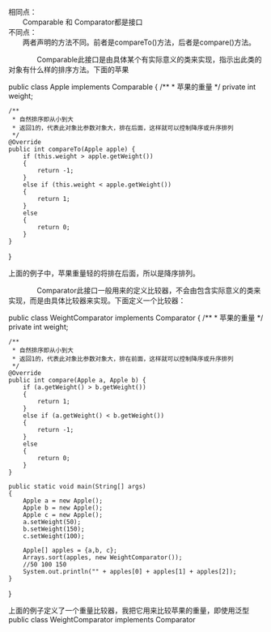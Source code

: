 相同点：   
　　Comparable<T> 和 Comparator<T>都是接口   
不同点：   
　　两者声明的方法不同。前者是compareTo()方法，后者是compare()方法。   
 
　　　　Comparable<T>此接口是由具体某个有实际意义的类来实现，指示出此类的对象有什么样的排序方法。下面的苹果

public class Apple implements Comparable<Apple> {
    /**
     * 苹果的重量
     */
    private int  weight;

    /**
     * 自然排序即从小到大
     * 返回1的，代表此对象比参数对象大，排在后面，这样就可以控制降序或升序排列
     */
    @Override
    public int compareTo(Apple apple) {
        if (this.weight > apple.getWeight())
        {
            return -1;
        }
        else if (this.weight < apple.getWeight())
        {
            return 1;
        }
        else
        {
            return 0;
        }
    }
}

上面的例子中，苹果重量轻的将排在后面，所以是降序排列。  

 
　　　　Comparator<T>此接口一般用来的定义比较器，不会由包含实际意义的类来实现，而是由具体比较器来实现。下面定义一个比较器：

public class WeightComparator implements Comparator<Apple> {
    /**
     * 苹果的重量
     */
    private int  weight;

    /**
     * 自然排序即从小到大
     * 返回1的，代表此对象比参数对象大，排在前面，这样就可以控制降序或升序排列
     */
    @Override
    public int compare(Apple a, Apple b) {
        if (a.getWeight() > b.getWeight())
        {
            return 1;
        }
        else if (a.getWeight() < b.getWeight())
        {
            return -1;
        }
        else
        {
            return 0;
        }
    }
    
    public static void main(String[] args)
    {
        Apple a = new Apple();
        Apple b = new Apple();
        Apple c = new Apple();
        a.setWeight(50);
        b.setWeight(150);
        c.setWeight(100);
        
        Apple[] apples = {a,b, c};
        Arrays.sort(apples, new WeightComparator());
        //50 100 150
        System.out.println("" + apples[0] + apples[1] + apples[2]);  
    }
}

上面的例子定义了一个重量比较器，我把它用来比较苹果的重量，即使用泛型  
public class WeightComparator implements Comparator<Apple>  
